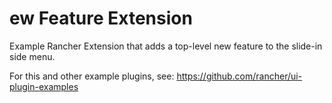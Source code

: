 # ew Feature Extension

Example Rancher Extension that adds a top-level new feature to the slide-in side menu.

For this and other example plugins, see: https://github.com/rancher/ui-plugin-examples
